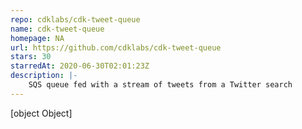 ```yaml
---
repo: cdklabs/cdk-tweet-queue
name: cdk-tweet-queue
homepage: NA
url: https://github.com/cdklabs/cdk-tweet-queue
stars: 30
starredAt: 2020-06-30T02:01:23Z
description: |-
    SQS queue fed with a stream of tweets from a Twitter search
---
```


[object Object]
